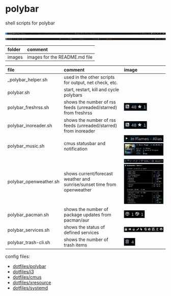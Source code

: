 # polybar

shell scripts for polybar

![monitor1](images/monitor1.png)
![monitor2](images/monitor2.png)

| folder  | comment                       |
| :------ | :---------------------------- |
| images  | images for the README.md file |

| file                   | comment                                                                 | image                                                                                                       |
| :--------------------- | :---------------------------------------------------------------------- | :---------------------------------------------------------------------------------------------------------- |
| _polybar_helper.sh     | used in the other scripts for output, net check, etc.                   |                                                                                                             |
| polybar.sh             | start, restart, kill and cycle polybars                                 |                                                                                                             |
| polybar_freshrss.sh    | shows the number of rss feeds (unreaded/starred) from freshrss          | ![rss polybar](images/rss_polybar.png)                                                                      |
| polybar_inoreader.sh   | shows the number of rss feeds (unreaded/starred) from inoreader         | ![rss polybar](images/rss_polybar.png)                                                                      |
| polybar_music.sh       | cmus statusbar and notification                                         | ![cmus polybar](images/cmus_polybar.png) ![cmus notify](images/cmus_notify.png)                             |
| polybar_openweather.sh | shows current/forecast weather and sunrise/sunset time from openweather | ![openweather polybar](images/openweather_polybar.png) ![openweather notify](images/openweather_notify.png) |
| polybar_pacman.sh      | shows the number of package updates from pacman/aur                     | ![pacman polybar](images/pacman_polybar.png)                                                                |
| polybar_services.sh    | shows the status of defined services                                    | ![services polybar](images/services_polybar.png)                                                            |
| polybar_trash-cli.sh   | shows the number of trash items                                         | ![trash polybar](images/trash_polybar.png)                                                                  |

config files:

- [dotfiles/polybar](https://github.com/mrdotx/dotfiles/tree/master/.config/polybar)
- [dotfiles/i3](https://github.com/mrdotx/dotfiles/tree/master/.config/i3)
- [dotfiles/cmus](https://github.com/mrdotx/dotfiles/tree/master/.config/cmus)
- [dotfiles/xresource](https://github.com/mrdotx/dotfiles/tree/master/.config/X11)
- [dotfiles/systemd](https://github.com/mrdotx/dotfiles/tree/master/.config/systemd/user)
